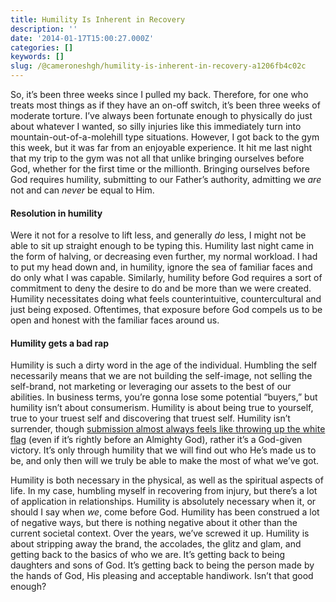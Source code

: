```yaml
---
title: Humility Is Inherent in Recovery
description: ''
date: '2014-01-17T15:00:27.000Z'
categories: []
keywords: []
slug: /@cameroneshgh/humility-is-inherent-in-recovery-a1206fb4c02c
---
```


So, it’s been three weeks since I pulled my back. Therefore, for one who treats most things as if they have an on-off switch, it’s been three weeks of moderate torture. I’ve always been fortunate enough to physically do just about whatever I wanted, so silly injuries like this immediately turn into mountain-out-of-a-molehill type situations. However, I got back to the gym this week, but it was far from an enjoyable experience. It hit me last night that my trip to the gym was not all that unlike bringing ourselves before God, whether for the first time or the millionth. Bringing ourselves before God requires humility, submitting to our Father’s authority, admitting we _are_ not and can _never_ be equal to Him.

#### Resolution in humility

Were it not for a resolve to lift less, and generally _do_ less, I might not be able to sit up straight enough to be typing this. Humility last night came in the form of halving, or decreasing even further, my normal workload. I had to put my head down and, in humility, ignore the sea of familiar faces and do only what I was capable. Similarly, humility before God requires a sort of commitment to deny the desire to do and be more than we were created. Humility necessitates doing what feels counterintuitive, countercultural and just being exposed. Oftentimes, that exposure before God compels us to be open and honest with the familiar faces around us.

#### Humility gets a bad rap

Humility is such a dirty word in the age of the individual. Humbling the self necessarily means that we are not building the self-image, not selling the self-brand, not marketing or leveraging our assets to the best of our abilities. In business terms, you’re gonna lose some potential “buyers,” but humility isn’t about consumerism. Humility is about being true to yourself, true to your truest self and discovering that truest self. Humility isn’t surrender, though [submission almost always feels like throwing up the white flag](http://104.193.143.57/~waywar13/ce/authority-basis-freedom/ "Authority Is the Basis for Freedom") (even if it’s rightly before an Almighty God), rather it’s a God-given victory. It’s only through humility that we will find out who He’s made us to be, and only then will we truly be able to make the most of what we’ve got.

Humility is both necessary in the physical, as well as the spiritual aspects of life. In my case, humbling myself in recovering from injury, but there’s a lot of application in relationships. Humility is absolutely necessary when it, or should I say when _we_, come before God. Humility has been construed a lot of negative ways, but there is nothing negative about it other than the current societal context. Over the years, we’ve screwed it up. Humility is about stripping away the brand, the accolades, the glitz and glam, and getting back to the basics of who we are. It’s getting back to being daughters and sons of God. It’s getting back to being the person made by the hands of God, His pleasing and acceptable handiwork. Isn’t that good enough?